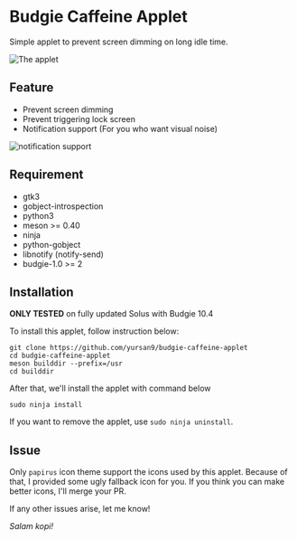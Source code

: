 # Budgie Caffeine Applet

Simple applet to prevent screen dimming on long idle time.

![The applet](https://raw.githubusercontent.com/yursan9/budgie-caffeine-applet/master/img/initial-applet.png)

## Feature

- Prevent screen dimming
- Prevent triggering lock screen
- Notification support (For you who want visual noise)

![notification support](https://raw.githubusercontent.com/yursan9/budgie-caffeine-applet/master/img/notification-support.png)

## Requirement

- gtk3
- gobject-introspection
- python3
- meson >= 0.40
- ninja
- python-gobject
- libnotify (notify-send)
- budgie-1.0 >= 2

## Installation

**ONLY TESTED** on fully updated Solus with Budgie 10.4

To install this applet, follow instruction below:
```
git clone https://github.com/yursan9/budgie-caffeine-applet
cd budgie-caffeine-applet
meson builddir --prefix=/usr
cd builddir
```

After that, we'll install the applet with command below
```
sudo ninja install
```

If you want to remove the applet, use `sudo ninja uninstall`.

## Issue

Only `papirus` icon theme support the icons used by this applet. Because of
that, I provided some ugly fallback icon for you. If you think you can make
better icons, I'll merge your PR.

If any other issues arise, let me know!

*Salam kopi!*

